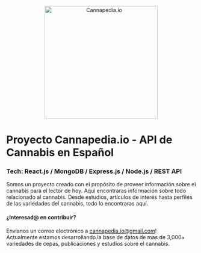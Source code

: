 <p align="center"><img src="https://cannapedia.s3.amazonaws.com/img/FullColor_TransparentBg_1024x1024_72dpi-e1569594368478.png" alt="Cannapedia.io" width="300"></p>

# Proyecto Cannapedia.io - API de Cannabis en Español

### <b>Tech:</b> React.js / MongoDB / Express.js / Node.js / REST API

Somos un proyecto creado con el propósito de proveer información sobre el cannabis para el lector de hoy. Aqui encontraras información sobre todo relacionado al cannabis. Desde estudios, artículos de interés hasta perfiles de las variedades del cannabis, todo lo encontraras aquí.


#### ¿Interesad@ en contribuir?

Envíanos un correo electrónico a <a href="mailto:cannapedia.io@gmail.com">cannapedia.io@gmail.com</a>!
<br/>
Actualmente estamos desarrollando la base de datos de mas de 3,000+ variedades de cepas, publicaciones y estudios sobre el cannabis.

